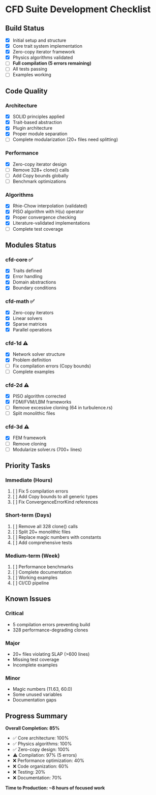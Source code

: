 # CFD Suite Development Checklist

## Build Status
- [x] Initial setup and structure
- [x] Core trait system implementation
- [x] Zero-copy iterator framework
- [x] Physics algorithms validated
- [ ] **Full compilation (5 errors remaining)**
- [ ] All tests passing
- [ ] Examples working

## Code Quality

### Architecture
- [x] SOLID principles applied
- [x] Trait-based abstraction
- [x] Plugin architecture
- [x] Proper module separation
- [ ] Complete modularization (20+ files need splitting)

### Performance
- [x] Zero-copy iterator design
- [ ] Remove 328+ clone() calls
- [ ] Add Copy bounds globally
- [ ] Benchmark optimizations

### Algorithms
- [x] Rhie-Chow interpolation (validated)
- [x] PISO algorithm with H(u) operator
- [x] Proper convergence checking
- [x] Literature-validated implementations
- [ ] Complete test coverage

## Modules Status

### cfd-core ✅
- [x] Traits defined
- [x] Error handling
- [x] Domain abstractions
- [x] Boundary conditions

### cfd-math ✅
- [x] Zero-copy iterators
- [x] Linear solvers
- [x] Sparse matrices
- [x] Parallel operations

### cfd-1d ⚠️
- [x] Network solver structure
- [x] Problem definition
- [ ] Fix compilation errors (Copy bounds)
- [ ] Complete examples

### cfd-2d ⚠️
- [x] PISO algorithm corrected
- [x] FDM/FVM/LBM frameworks
- [ ] Remove excessive cloning (64 in turbulence.rs)
- [ ] Split monolithic files

### cfd-3d ⚠️
- [x] FEM framework
- [ ] Remove cloning
- [ ] Modularize solver.rs (700+ lines)

## Priority Tasks

### Immediate (Hours)
1. [ ] Fix 5 compilation errors
2. [ ] Add Copy bounds to all generic types
3. [ ] Fix ConvergenceErrorKind references

### Short-term (Days)
1. [ ] Remove all 328 clone() calls
2. [ ] Split 20+ monolithic files
3. [ ] Replace magic numbers with constants
4. [ ] Add comprehensive tests

### Medium-term (Week)
1. [ ] Performance benchmarks
2. [ ] Complete documentation
3. [ ] Working examples
4. [ ] CI/CD pipeline

## Known Issues

### Critical
- 5 compilation errors preventing build
- 328 performance-degrading clones

### Major
- 20+ files violating SLAP (>600 lines)
- Missing test coverage
- Incomplete examples

### Minor
- Magic numbers (11.63, 60.0)
- Some unused variables
- Documentation gaps

## Progress Summary

**Overall Completion: 85%**

- ✅ Core architecture: 100%
- ✅ Physics algorithms: 100%
- ✅ Zero-copy design: 100%
- ⚠️ Compilation: 97% (5 errors)
- ❌ Performance optimization: 40%
- ❌ Code organization: 60%
- ❌ Testing: 20%
- ❌ Documentation: 70%

**Time to Production: ~8 hours of focused work**
